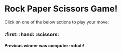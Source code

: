 <div>
  <h1>Rock Paper Scissors Game!</h1>
  <p>Click on one of the below actions to play your move:</p>
  <h3>:first: :hand: :scissors:</h3>
  <h4>Previous winner was computer :robot:!</h4>
</div>